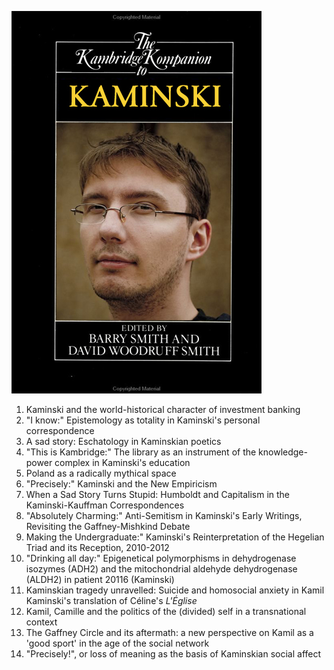 ![The Kambridge Kompanion to Kaminski](/kompanion.jpg)

 1. Kaminski and the world-historical character of investment banking
 2. "I know:" Epistemology as totality in Kaminski's personal correspondence
 3. A sad story: Eschatology in Kaminskian poetics
 4. "This is Kambridge:" The library as an instrument of the knowledge-power complex in Kaminski's education
 5. Poland as a radically mythical space
 6. "Precisely:" Kaminski and the New Empiricism
 7. When a Sad Story Turns Stupid: Humboldt and Capitalism in the Kaminski-Kauffman Correspondences
 8. "Absolutely Charming:" Anti-Semitism in Kaminski's Early Writings, Revisiting the Gaffney-Mishkind Debate
 9. Making the Undergraduate:" Kaminski's Reinterpretation of the Hegelian Triad and its Reception, 2010-2012
 10. "Drinking all day:" Epigenetical polymorphisms in dehydrogenase isozymes (ADH2) and the mitochondrial aldehyde dehydrogenase (ALDH2) in patient 20116 (Kaminski)
 11. Kaminskian tragedy unravelled: Suicide and homosocial anxiety in Kamil Kaminski's translation of Céline's _L'Église_
 12. Kamil, Camille and the politics of the (divided) self in a transnational context
 13. The Gaffney Circle and its aftermath: a new perspective on Kamil as a 'good sport' in the age of the social network
 14. "Precisely!", or loss of meaning as the basis of Kaminskian social affect